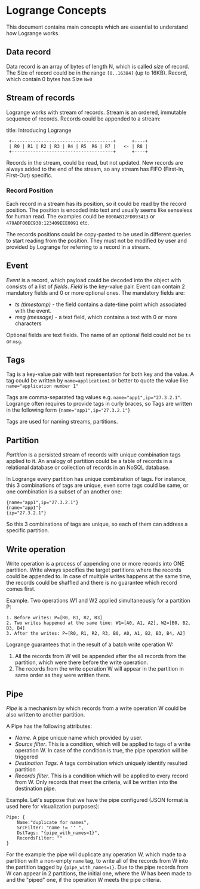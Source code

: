 # Logrange Concepts
This document contains main concepts which are essential to understand how Logrange works. 
 
## Data record
Data record is an array of bytes of length N, which is called _size_ of record. The Size of record could be in the range `[0..16384]` (up to 16KB). Record, which contain 0 bytes has Size `N=0`
 
## Stream of records
Logrange works with stream of records. Stream is an ordered, immutable sequence of records. Records could be appended to a stream:

title: Introducing Logrange

```
 +--------------------------------------+      +----+
 | R0 | R1 | R2 | R3 | R4 | R5  R6 | R7 |   <- | R8 |
 +--------------------------------------+      +----+
```
 
Records in the stream, could be read, but not updated. New records are always added to the end of the stream, so any stream has FIFO (First-In, First-Out) specific. 
 
### Record Position
Each record in a stream has its position, so it could be read by the record position. The position is encoded into text and usually seems like senseless for human read. The examples could be `0000AB12FD093413` or `479ADF00EC938:123409EEE0091` etc. 
 
The records positions could be copy-pasted to be used in different queries to start reading from the position. They must not be modified by user and provided by Logrange for referring to a record in a stream. 
 
## Event
_Event_ is a record, which payload could be decoded into the object with consists of a list of _fields_. _Field_ is the key-value pair. Event can contain 2 mandatory fields and 0 or more optional ones. The mandatory fields are:
- _ts (timestamp)_ - the field contains a date-time point which associated with the event.
- _msg (message)_ - a text field, which contains a text with 0 or more characters
 
Optional fields are text fields. The name of an optional field could not be `ts` or `msg`.
 
## Tags 
Tag is a key-value pair with text representation for both key and the value. A tag could be written by `name=application1` or better to quote the value like `name="application number 1"`
 
Tags are comma-separated tag values e.g. `name="app1",ip="27.3.2.1"`. Logrange often requires to provide tags in curly braces, so Tags are written in the following form `{name="app1",ip="27.3.2.1"}`
 
Tags are used for naming streams, partitions.
 
## Partition
_Partition_ is a persisted stream of records with unique combination tags applied to it. An analogy of partition could be a table of records in a relational database or collection of records in an NoSQL database. 
 
In Logrange every partition has unique combination of tags. For instance, this 3 combinations of tags are unique, even some tags could be same, or one combination is a subset of an another one:
```
{name="app1",ip="27.3.2.1"}
{name="app1"}
{ip="27.3.2.1"}
```
So this 3 combinations of tags are unique, so each of them can address a specific partition.
 
## Write operation
Write operation is a process of appending one or more records into ONE partition. Write always specifies the target partitions where the records could be appended to. In case of multiple writes happens at the same time, the records could be shaffled and there is no guarantee which record comes first. 
 
Example. Two operations W1 and W2 applied simultaneously for a partition P:
```
1. Before writes: P=[R0, R1, R2, R3]
2. Two writes happened at the same time: W1=[A0, A1, A2], W2=[B0, B2, B3, B4] 
3. After the writes: P=[R0, R1, R2, R3, B0, A0, A1, B2, B3, B4, A2]
```
Logrange guarantees that in the result of a batch write operation W: 
1. All the records from W will be appended after the all records from the partition, which were there before the write operation. 
2. The records from the write operation W will appear in the partition in same order as they were written there. 
 
## Pipe
_Pipe_ is a mechanism by which records from a write operation W could be also written to another partition.
 
A Pipe has the following attributes:
- _Name_. A pipe unique name which provided by user. 
- _Source filter_. This is a condition, which will be applied to tags of a write operation W. In case of the condition is true, the pipe operation will be triggered
- _Destination Tags_. A tags combination which uniquely identify resulted partition
- _Records filter_. This is a condition which will be applied to every record from W. Only records that meet the criteria, will be written into the destination pipe. 
 
Example. Let's suppose that we have the pipe configured (JSON format is used here for visualization purposes):
```
Pipe: {
    Name:"duplicate for names", 
    SrcFilter: "name != '' ",
    DstTags: "{pipe_with_names=1}",
    RecordsFilter: ""
}
```
For the example the pipe will duplicate any operation W, which made to a partition with a non-empty `name` tag, to write all of the records from W into the partition tagged by `{pipe_with_names=1}`. Due to the pipe records from W can appear in 2 partitions, the initial one, where the W has been made to and the "piped" one, if the operation W meets the pipe criteria.
 
 
 
 
 

